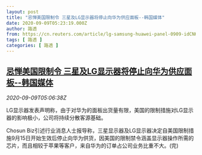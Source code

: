 ```yaml
---
layout: post
title: "忌惮美国限制令 三星及LG显示器将停止向华为供应面板--韩国媒体"
date: 2020-09-09T05:23:19.000Z
author: 路透
from: https://cn.reuters.com/article/lg-samsung-huawei-panel-0909-idCNKBS2600NU
tags: [ 路透 ]
categories: [ 路透 ]
---
```

<!--1599628999000-->
[忌惮美国限制令 三星及LG显示器将停止向华为供应面板--韩国媒体](https://cn.reuters.com/article/lg-samsung-huawei-panel-0909-idCNKBS2600NU)
------

<div>
<div><i>2020-09-09T05:06:38Z</i></div><p>LG显示器发表声明称，由于对华为的面板出货量有限，美国的限制措施对LG显示器的影响极小，公司将持续分散客源基础。</p><p>Chosun Biz引述行业消息人士报导称，三星显示器及LG显示器决定自美国限制措施9月15日开始生效后停止向华为供货，因美国的限制禁令涵盖显示器操作所需的芯片，而且相较于苹果等客户，来自华为的订单占公司业务比重不大。(完)</p>
</div>
